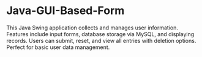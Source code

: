 # Java-GUI-Based-Form
This Java Swing application collects and manages user information. Features include input forms, database storage via MySQL, and displaying records. Users can submit, reset, and view all entries with deletion options. Perfect for basic user data management.
